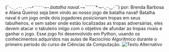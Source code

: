 (¯`·._.··¸.-~*´¨¯¨`*·~-.batalha naval.-~*´¨¯¨`*·~-.¸··._.·´¯) por: Brenda Barbosa e Alana Queiroz
seja bem vindo ao nosso jogo de batalha naval! 
Batalha naval é um jogo onde dois jogadores posicionam tropas em seus tabulheiros, e sem saber onde estão localizadas as tropas adversárias, eles devem atacar o tabuleiro iniigo com o objetivo de afundar as tropas rivais e ganhar o jogo.
Esse jogo foi desenvolvido em Python, usando os conhecimentos adquiridos nas aulas de Raciocínio Algorítmico durante o primeiro período do curso de Ciências da Computação.
<img src="https://br.pinterest.com/pin/298715387801518109/" alt="Texto Alternativo">
